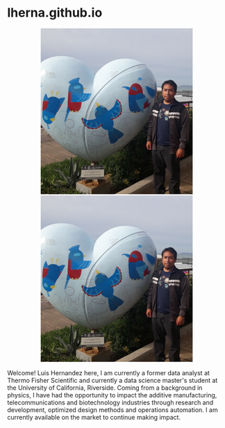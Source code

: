 # lherna.github.io

<p align="center">
  <img src="https://github.com/lherna/lherna.github.io/blob/main/images/portrait_main.png" width="350" title="hover text">
  <img src="https://github.com/lherna/lherna.github.io/blob/main/images/portrait_main.png" width="350" alt="accessibility text">
</p>

Welcome! Luis Hernandez here, I am currently a former data analyst at Thermo Fisher Scientific and currently a data science master's student at the University of California, Riverside. Coming from a background in physics, I have had the opportunity to impact the additive manufacturing, telecommunications and biotechnology industries through research and development, optimized design methods and operations automation. I am currently available on the market to continue making impact.

